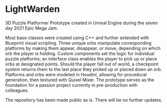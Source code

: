 # LightWarden
3D Puzzle Platformer Prototype created in Unreal Engine during the seven day 2021 Epic Mega Jam. 

Most base classes were created using C++ and further extended with Blueprint visual scripting. 
Three unique orbs manipulate corresponding platforms by making them appear, disappear, or move, depending on which orb the player is holding. 
Custom components set the logic for individual puzzle platforms; an interface class  enables the player to pick up or place orbs at designated points. 
Should the player fall out of world, a checkpoint system returns them to the last place they picked up or placed down an orb.
Platforms and orbs were modeled in Houdini, allowing for procedural generation, then textured with Quixel Mixer. 
The prototype serves as the foundation for a passion project currently in pre-production with colleagues.

The repository has been made public as is. There will be no further updates.
